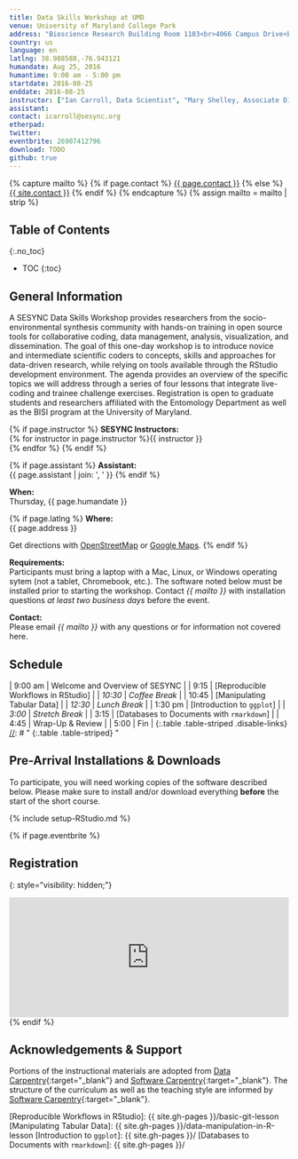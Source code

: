 ```yaml
---
title: Data Skills Workshop at UMD
venue: University of Maryland College Park
address: "Bioscience Research Building Room 1103<br>4066 Campus Drive<br>College Park, MD 20742"
country: us
language: en
latlng: 38.988588,-76.943121
humandate: Aug 25, 2016
humantime: 9:00 am - 5:00 pm
startdate: 2016-08-25
enddate: 2016-08-25
instructor: ["Ian Carroll, Data Scientist", "Mary Shelley, Associate Director of Synthesis", "Mike Smorul, Associate Director of Cyberinfrastructure"]
assistant:
contact: icarroll@sesync.org
etherpad:
twitter:
eventbrite: 26907412796
download: TODO
github: true
---
```


[//]: # " Capture additional variables. "

{% capture mailto %}
{% if page.contact %}
  <a href='mailto:{{page.contact}}'>{{ page.contact }}</a>
{% else %}
  <a href='mailto:{{site.contact}}'>{{ site.contact }}</a>
{% endif %}
{% endcapture %}
{% assign mailto = mailto | strip %}

[//]: # " Edit the values in the parameter block above to be appropriate for your bootcamp. "
[//]: # " Please use three-letter month names for the 'humandate' field. "

## Table of Contents
{:.no_toc}

* TOC
{:toc}

## General Information

A SESYNC Data Skills Workshop provides researchers from the socio-environmental synthesis community with hands-on training in open source tools for collaborative coding, data management, analysis, visualization, and dissemination.
The goal of this one-day workshop is to introduce novice and intermediate scientific coders to concepts, skills and approaches for data-driven research, while relying on tools available through the RStudio development environment.
The agenda provides an overview of the specific topics we will address through a series of four lessons that integrate live-coding and trainee challenge exercises.
Registration is open to graduate students and researchers affiliated with the Entomology Department as well as the BISI program at the University of Maryland.

[//]: # " This block displays the instructors' names if they are available. "

{% if page.instructor %}
**SESYNC Instructors:**  
{% for instructor in page.instructor %}{{ instructor }}  
{% endfor %}
{% endif %}

{% if page.assistant %}
**Assistant:**  
{{ page.assistant | join: ', ' }}
{% endif %}

[//]: # " Modify this block to reflect the target audience for your bootcamp. "
[//]: # " In particular, if it is only open to people from a particular institution, "
[//]: # " or if specialized prerequisite knowledge is required, please mention that. "

**When:**  
Thursday, {{ page.humandate }}

[//]: # " This block displays the address and links to a map showing directions. "
{% if page.latlng %}
**Where:**  
{{ page.address }}
  
Get directions with
<a href="//www.openstreetmap.org/?mlat={{ page.latlng | replace:',','&mlon=' }}&zoom=16">OpenStreetMap</a> or
<a href="//maps.google.com/maps?q={{ page.latlng }}">Google Maps</a>.
{% endif %}

[//]: # " Modify the block below if there are any special requirements. "

**Requirements:**  
Participants must bring a laptop with a Mac, Linux, or Windows operating sytem (not a tablet, Chromebook, etc.). The software noted below must be installed prior to starting the workshop. Contact *{{ mailto }}* with installation questions *at least two business days* before the event.

[//]: # " The following block automatically inserts a contact email address if one has been specified for the page. "
[//]: # " If one hasn't, this block inserts the generic contact address for Software Carpentry. "

**Contact:**  
Please email *{{ mailto }}* with any questions or for information not covered here.

[//]: # " Edit this block to show the syllabus and schedule for your bootcamp. "

## Schedule

[//]: # " too early? allow pre-event install time? "
[//]: # " Motivate utility of R before version control? Or is GitHub sexy enough? "

| 9:00 am | Welcome and Overview of SESYNC            |
|    9:15 | [Reproducible Workflows in RStudio]       |
| *10:30* | *Coffee Break*                            |
|   10:45 | [Manipulating Tabular Data]               |
| *12:30* | *Lunch Break*                             |
| 1:30 pm | [Introduction to `ggplot`]                |
|  *3:00* | *Stretch Break*                           |
|    3:15 | [Databases to Documents with `rmarkdown`] |
|    4:45 | Wrap-Up & Review                          |
|    5:00 | Fin                                       |
{:.table .table-striped .disable-links}
[//]: # " {:.table .table-striped} "

[//]: # " Edit the setup instructions in _includes/setup.html to reflect your bootcamp. "
[//]: # " (In particular, most bootcamps teach either Python or R, not both.) "

## Pre-Arrival Installations & Downloads

To participate, you will need working copies of the software described below.
Please make sure to install and/or download everything **before** the start of the short course.

{% include setup-RStudio.md %}

{% if page.eventbrite %}
## Registration
{: style="visibility: hidden;"}

<iframe src="https://www.eventbrite.com/tickets-external?eid={{ page.eventbrite }}&ref=etckt" frameborder="0" width="100%" height="216px" scrolling="no"></iframe>
{% endif %}

## Acknowledgements & Support
Portions of the instructional materials are adopted from [Data Carpentry](http://www.datacarpentry.org){:target="_blank"} and [Software Carpentry](http://software-carpentry.org){:target="_blank"}.
The structure of the curriculum as well as the teaching style are informed by [Software Carpentry](http://software-carpentry.org){:target="_blank"}.

[//]: # " Links by Reference "

[Reproducible Workflows in RStudio]: {{ site.gh-pages }}/basic-git-lesson
[Manipulating Tabular Data]: {{ site.gh-pages }}/data-manipulation-in-R-lesson
[Introduction to `ggplot`]: {{ site.gh-pages }}/
[Databases to Documents with `rmarkdown`]: {{ site.gh-pages }}/
